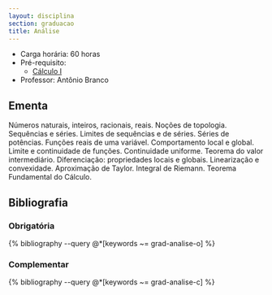 ```yaml
---
layout: disciplina
section: graduacao
title: Análise
---
```


- Carga horária: 60 horas
- Pré-requisito: 
    - [Cálculo I](calculo-I.html)
- Professor: Antônio Branco

## Ementa 

Números naturais, inteiros, racionais, reais. Noções de
topologia. Sequências e séries. Limites de sequências e de
séries. Séries de potências. Funções reais de uma
variável. Comportamento local e global. Limite e continuidade de
funções. Continuidade uniforme. Teorema do valor
intermediário. Diferenciação: propriedades locais e
globais. Linearização e convexidade. Aproximação de Taylor. Integral
de Riemann. Teorema Fundamental do Cálculo.

## Bibliografia

### Obrigatória

{% bibliography --query @*[keywords ~= grad-analise-o] %}

### Complementar

{% bibliography --query @*[keywords ~= grad-analise-c] %}
